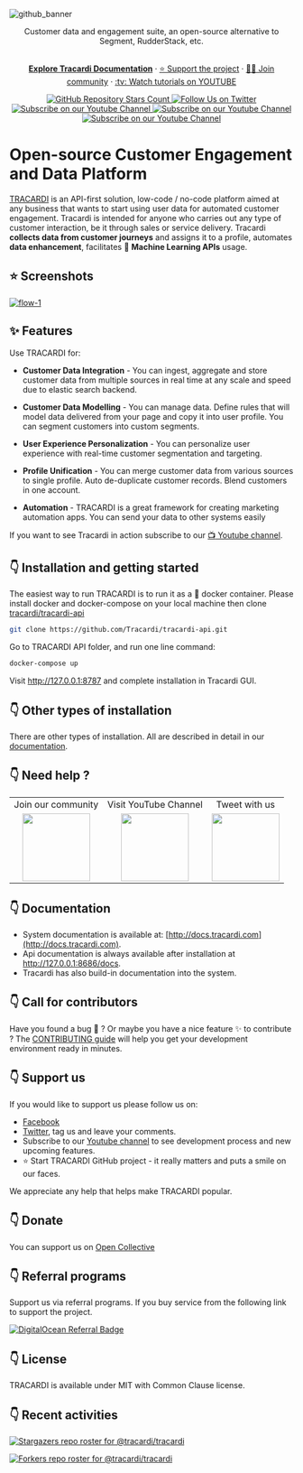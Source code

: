 ![github_banner](https://user-images.githubusercontent.com/16271564/148845983-7c9e85c1-465f-44ed-b1e9-7112908d2e83.png)

  <p align="center">
   Customer data and engagement suite, an open-source alternative to Segment, RudderStack, etc.
  </p>

  <p align="center">
   <br/>
    <a href="https://docs.tracardi.com" rel="dofollow"><strong>Explore Tracardi Documentation</strong></a> ·
    <a href="https://opencollective.com/tracardi-cdp">⭐️ Support the project</a> ·
    <a href="https://join.slack.com/t/tracardi/shared_invite/zt-1bpf35skl-8Fr5FX5a6cji7tX18JNNDA">👨‍💻 Join community</a> ·
    <a href="https://bit.ly/3pbdbPR">:tv: Watch tutorials on YOUTUBE</a>
   <br/>
  </p>
  
 <p align="center">
  <a href="https://github.com/Tracardi/tracardi/">
    <img alt="GitHub Repository Stars Count" src="https://img.shields.io/github/stars/Tracardi/tracardi?style=social" />
  </a>
    <a href="https://twitter.com/tracardi">
        <img alt="Follow Us on Twitter" src="https://img.shields.io/twitter/follow/tracardi?style=social" />
    </a>
    <a href="https://www.youtube.com/channel/UC0atjYqW43MdqNiSJBvN__Q">
        <img alt="Subscribe on our Youtube Channel" src="https://img.shields.io/youtube/channel/subscribers/UC0atjYqW43MdqNiSJBvN__Q?style=social" />
    </a>
    <a href="https://opencollective.com/tracardi-cdp">
        <img alt="Subscribe on our Youtube Channel" src="https://opencollective.com/tracardi-cdp/tiers/badge.svg" />
    </a>
    <a href="https://join.slack.com/t/tracardi/shared_invite/zt-1bpf35skl-8Fr5FX5a6cji7tX18JNNDA">
        <img alt="Subscribe on our Youtube Channel" src="https://img.shields.io/badge/slack-join_chat-white.svg?logo=slack&style=social" />
    </a>
</p>

# Open-source Customer Engagement and Data Platform

[TRACARDI](http://www.tracardi.com) is an API-first solution, low-code / no-code platform aimed at any business that 
wants to start using user data for automated customer engagement. Tracardi is intended for anyone who carries out any type of customer interaction, be it through sales or service delivery. Tracardi __collects data from customer journeys__ and assigns it to a profile, automates __data enhancement__, facilitates 🚀 __Machine Learning APIs__ usage.

## ⭐️ Screenshots

[![flow-1](https://user-images.githubusercontent.com/16271564/145562599-a188de6e-639b-479a-b263-863e9133df53.png)](https://www.youtube.com/watch?v=p_FOh7K828o)

## ✨ Features

Use TRACARDI for:

 * **Customer Data Integration** - You can ingest, aggregate and store customer data
   from multiple sources in real time at any scale and speed due to elastic search backend.
   
 * **Customer Data Modelling** -  You can manage data. Define rules that will model data delivered
   from your page and copy it into user profile. You can segment customers into custom segments.
   
 * **User Experience Personalization** - You can personalize user experience with
   real-time customer segmentation and targeting.
   
 * **Profile Unification** - You can merge customer data from various sources to
   single profile. Auto de-duplicate customer records. Blend customers in one account.
   
 * **Automation** - TRACARDI is a great framework for creating
   marketing automation apps. You can send your data to other systems easily

If you want to see Tracardi in action subscribe to our [:tv: Youtube channel](https://bit.ly/3pbdbPR).

## 👇 Installation and getting started

The easiest way to run TRACARDI is to run it as a :whale: docker container. Please install docker and docker-compose on your local machine 
then clone [tracardi/tracardi-api](https://github.com/Tracardi/tracardi-api.git)

```bash
git clone https://github.com/Tracardi/tracardi-api.git
```

Go to TRACARDI API folder, and run one line command:

```bash
docker-compose up
```

Visit http://127.0.0.1:8787 and complete installation in Tracardi GUI. 

## 👇 Other types of installation

There are other types of installation. All are described in detail in our [documentation](http://docs.tracardi.com/installation/). 

## 👇 Need help ?

<table align="center">
<tr>
<td align="center">Join our community</td>
<td align="center">Visit YouTube Channel</td>
<td align="center">Tweet with us</td>
</tr>
<tr>
<td  align="center"><a href="https://join.slack.com/t/tracardi/shared_invite/zt-10y7w0o9y-PmCBnK9qywchmd1~KIER2Q">
    <img src="https://user-images.githubusercontent.com/16271564/151843970-5e869807-4ccf-46ab-98f5-6a65aea790f8.png" width="120px"/> 
</a></td>
<td  align="center"><a href="https://www.youtube.com/channel/UC0atjYqW43MdqNiSJBvN__Q">
    <img src="https://user-images.githubusercontent.com/16271564/194526771-ab525c4f-b1fa-4d85-8834-340a40c8828b.png" width="120px"/> 
</a></td>
 <td  align="center"><a href="https://www.twitter.com/tracardi">
    <img src="https://user-images.githubusercontent.com/16271564/194528790-83d1bdbb-0446-4147-a572-4dc12cc0a70f.png" width="120px"/> 
</a></td>
<tr>
</table>

## 👇 Documentation

* System documentation is available at: [http://docs.tracardi.com](http://docs.tracardi.com).
* Api documentation is always available after installation at http://127.0.0.1:8686/docs.
* Tracardi has also build-in documentation into the system.

## 👇 Call for contributors

Have you found a bug :bug: ? Or maybe you have a nice feature :sparkles: to contribute ? The
[CONTRIBUTING guide](https://github.com/Tracardi/tracardi/blob/master/CONTRIBUTING.md) will help you get your
development environment ready in minutes.

## 👇 Support us

If you would like to support us please follow us on:

* [Facebook](https://bit.ly/3uPwP5a) 
* [Twitter](https://bit.ly/3uVJwLJ), tag us and leave your comments. 
* Subscribe to our [Youtube channel](https://bit.ly/3pbdbPR) to see development process and new upcoming features.
* ⭐️ Start TRACARDI GitHub project - it really matters and puts a smile on our faces.

We appreciate any help that helps make TRACARDI popular. 

## 👇 Donate

You can support us on [Open Collective](https://www.opencollective.com/tracardi-cdp)

## 👇 Referral programs

Support us via referral programs. If you buy service from the following link to support the project.

[![DigitalOcean Referral Badge](https://web-platforms.sfo2.digitaloceanspaces.com/WWW/Badge%203.svg)](https://www.digitalocean.com/?refcode=882eb4bf23be&utm_campaign=Referral_Invite&utm_medium=Referral_Program&utm_source=badge)

## 👇 License

TRACARDI is available under MIT with Common Clause license.

## 👇 Recent activities

[![Stargazers repo roster for @tracardi/tracardi](https://reporoster.com/stars/tracardi/tracardi)](https://github.com/tracardi/tracardi/stargazers)

[![Forkers repo roster for @tracardi/tracardi](https://reporoster.com/forks/tracardi/tracardi)](https://github.com/tracardi/tracardi/network/members)

